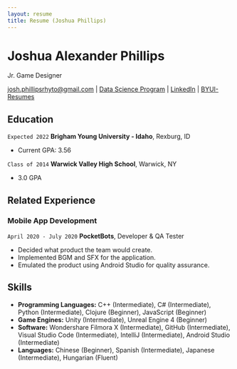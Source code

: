 ```yaml
---
layout: resume
title: Resume (Joshua Phillips)
---
```

# Joshua Alexander Phillips
Jr. Game Designer

<div id="webaddress">
<a href="josh.phillipsrhyto@gmail.com">josh.phillipsrhyto@gmail.com</a>
| <a href="https://byuidatascience.github.io/development.html">Data Science Program</a>
| <a href="https://www.linkedin.com/in/joshua-phillips-492b89136/">LinkedIn</a>
| <a href="https://github.com/byuids-resumes">BYUI-Resumes</a>
</div>

<!-- https://www.monique.tech/the-art-of-markdown -->


## Education

`Expected 2022`
__Brigham Young University - Idaho__, Rexburg, ID

- Current GPA: 3.56

`Class of 2014`
__Warwick Valley High School__, Warwick, NY

- 3.0 GPA

## Related Experience

### Mobile App Development

`April 2020 - July 2020`
__PocketBots__, Developer & QA Tester

- Decided what product the team would create.
- Implemented BGM and SFX for the application.
- Emulated the product using Android Studio for quality assurance.

## Skills

- __Programming Languages:__ C++ (Intermediate), C# (Intermediate), Python (Intermediate),
Clojure (Beginner), JavaScript (Beginner)
- __Game Engines:__ Unity (Intermediate), Unreal Engine 4 (Beginner)
- __Software:__ Wondershare Filmora X (Intermediate), GitHub (Intermediate), 
Visual Studio Code (Intermediate), IntelliJ (Intermediate), Android Studio (Intermediate)
- __Languages:__ Chinese (Beginner), Spanish (Intermediate), Japanese (Intermediate), Hungarian (Fluent)

<!-- ### Footer

Last updated: Dec 2020 -->


